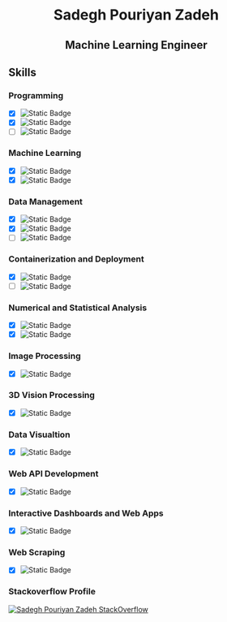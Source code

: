 <h1 align="center">Sadegh Pouriyan Zadeh</h1>
<h2 align="center">Machine Learning Engineer</h2>

## Skills

### Programming

- [x] ![Static Badge](https://img.shields.io/badge/Object%20Oriented%20Programming%20(OOP)-3776AB?logo=python&label=Python)
- [x] ![Static Badge](https://img.shields.io/badge/Packaging%20and%20Distribution-%233775A9?logo=pypi&label=pypi)
- [ ] ![Static Badge](https://img.shields.io/badge/Low%20Level%20Programming-000000?logo=rust&label=Rust)
  
### Machine Learning 

- [x] ![Static Badge](https://img.shields.io/badge/Deep%20Learning-EE4C2C?logo=pytorch&label=PyTorch)
- [x] ![Static Badge](https://img.shields.io/badge/Machine%20Learning-F7931E?logo=scikitlearn&label=scikit-learn)
  
### Data Management

- [x] ![Static Badge](https://img.shields.io/badge/NoSQL%20Database-47A248?logo=mongodb&label=MongoDB)
- [x] ![Static Badge](https://img.shields.io/badge/SQL%20Database-003B57?logo=sqlite&label=SQLite)
- [ ] ![Static Badge](https://img.shields.io/badge/SQL%20Database-4169E1?logo=postgresql&label=PostgreSQL)

### Containerization and Deployment

- [x] ![Static Badge](https://img.shields.io/badge/Deployment-2496ED?logo=docker&label=Docker)
- [ ] ![Static Badge](https://img.shields.io/badge/Orchestration-326CE5?logo=kubernetes&label=Kubernetes)

### Numerical and Statistical Analysis

- [x] ![Static Badge](https://img.shields.io/badge/Data%20Manipulation-150458?logo=pandas&label=pandas)
- [x] ![Static Badge](https://img.shields.io/badge/Mathematical%20Computation-013243?logo=numpy&label=NumPy)
  
### Image Processing

- [x] ![Static Badge](https://img.shields.io/badge/Image%20Processing-5C3EE8?logo=opencv&label=OpenCV)

### 3D Vision Processing

- [x] ![Static Badge](https://img.shields.io/badge/3D%20Modeling-E87D0D?logo=blender&label=Blender)

### Data Visualtion

- [x] ![Static Badge](https://img.shields.io/badge/Interactive%20Plotting-3F4F75?logo=plotly&label=Plotly)

### Web API Development

- [x] ![Static Badge](https://img.shields.io/badge/API%20Development-009688?logo=fastapi&label=FastAPI)

### Interactive Dashboards and Web Apps

- [x] ![Static Badge](https://img.shields.io/badge/ML%20UI%20Application-F97316?logo=gradio&label=Gradio)

### Web Scraping

- [x] ![Static Badge](https://img.shields.io/badge/Web%20Crawling-60A839?logo=scrapy&label=Scrapy)

### Stackoverflow Profile

[![Sadegh Pouriyan Zadeh StackOverflow](https://github-readme-stackoverflow.vercel.app/?userID=15154700&theme=dark)](https://stackoverflow.com/users/15154700/sadegh-pouriyan)
